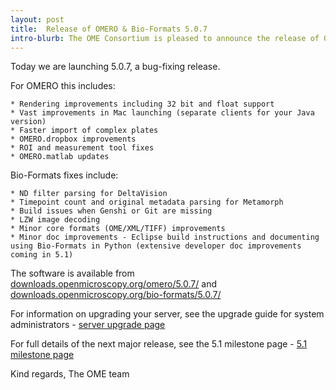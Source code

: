 ```yaml
---
layout: post
title:  Release of OMERO & Bio-Formats 5.0.7
intro-blurb: The OME Consortium is pleased to announce the release of OMERO & Bio-Formats 5.0.7
---
```


Today we are launching 5.0.7, a bug-fixing release.

For OMERO this includes:

    * Rendering improvements including 32 bit and float support
    * Vast improvements in Mac launching (separate clients for your Java version)
    * Faster import of complex plates
    * OMERO.dropbox improvements
    * ROI and measurement tool fixes
    * OMERO.matlab updates

Bio-Formats fixes include:

    * ND filter parsing for DeltaVision
    * Timepoint count and original metadata parsing for Metamorph
    * Build issues when Genshi or Git are missing
    * LZW image decoding
    * Minor core formats (OME/XML/TIFF) improvements
    * Minor doc improvements - Eclipse build instructions and documenting using Bio-Formats in Python (extensive developer doc improvements coming in 5.1)

The software is available from [downloads.openmicroscopy.org/omero/5.0.7/](http://downloads.openmicroscopy.org/omero/5.0.7/) and [downloads.openmicroscopy.org/bio-formats/5.0.7/](http://downloads.openmicroscopy.org/bio-formats/5.0.7/)

For information on upgrading your server, see the upgrade guide for system administrators - [server upgrade page](http://www.openmicroscopy.org/site/support/omero5/sysadmins/server-upgrade.html)

For full details of the next major release, see the 5.1 milestone page - [5.1 milestone page](http://trac.openmicroscopy.org.uk/ome/milestone/5.1.0)

Kind regards, The OME team

